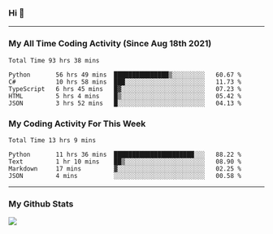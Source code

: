 ### Hi 🙂

---

### My All Time Coding Activity (Since Aug 18th 2021)
<!--START_SECTION:waka-all-->
```text
Total Time 93 hrs 38 mins

Python       56 hrs 49 mins  ███████████████▒░░░░░░░░░   60.67 % 
C#           10 hrs 58 mins  ███░░░░░░░░░░░░░░░░░░░░░░   11.73 % 
TypeScript   6 hrs 45 mins   █▓░░░░░░░░░░░░░░░░░░░░░░░   07.23 % 
HTML         5 hrs 4 mins    █▒░░░░░░░░░░░░░░░░░░░░░░░   05.42 % 
JSON         3 hrs 52 mins   █░░░░░░░░░░░░░░░░░░░░░░░░   04.13 % 
```
<!--END_SECTION:waka-all-->

### My Coding Activity For This Week
<!--START_SECTION:waka-week-->
```text
Total Time 13 hrs 9 mins

Python       11 hrs 36 mins  ██████████████████████░░░   88.22 % 
Text         1 hr 10 mins    ██▒░░░░░░░░░░░░░░░░░░░░░░   08.90 % 
Markdown     17 mins         ▓░░░░░░░░░░░░░░░░░░░░░░░░   02.25 % 
JSON         4 mins          ░░░░░░░░░░░░░░░░░░░░░░░░░   00.58 % 
```
<!--END_SECTION:waka-week-->

---

### My Github Stats
[![](https://github-readme-stats.vercel.app/api?username=eroxl&count_private=true&show_icons=true&include_all_commits=true&theme=onedark)](https://github.com/Eroxl)
